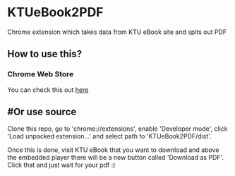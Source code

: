 # KTUeBook2PDF
Chrome extension which takes data from KTU eBook site and spits out PDF

## How to use this?

### Chrome Web Store

You can check this out [here](https://chrome.google.com/webstore/detail/ktu-ebook-to-pdf/ijfjfeckpodbdikpmokdmniapllbbdoc)

## #Or use source

Clone this repo, go to 'chrome://extensions', enable 'Developer mode', click 'Load unpacked extension...' and select path to 'KTUeBook2PDF/dist'.


Once this is done, visit KTU eBook that you want to download and above the embedded player there will be a new button called 'Download as PDF'. Click that and just wait for your pdf :)
